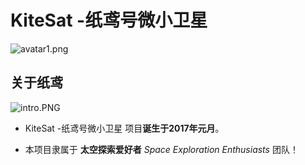 #                     KiteSat -纸鸢号微小卫星

![avatar1.png](https://i.loli.net/2019/08/27/9z3tJfRogGPekNI.jpg)



## 关于纸鸢

![intro.PNG](https://i.loli.net/2019/08/27/BfklxbZQREVHsJh.png)

- KiteSat -纸鸢号微小卫星 项目**诞生于2017年元月**。


- 本项目隶属于 **太空探索爱好者** *Space Exploration Enthusiasts* 团队！
